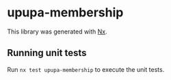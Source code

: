 # upupa-membership

This library was generated with [Nx](https://nx.dev).

## Running unit tests

Run `nx test upupa-membership` to execute the unit tests.
